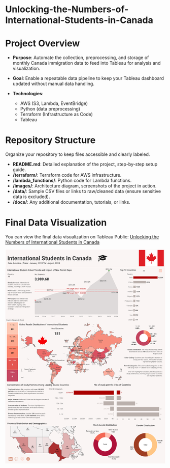# Unlocking-the-Numbers-of-International-Students-in-Canada

# Project Overview

- **Purpose**: Automate the collection, preprocessing, and storage of monthly Canada immigration data to feed into Tableau for analysis and visualization.
- **Goal**: Enable a repeatable data pipeline to keep your Tableau dashboard updated without manual data handling.

- **Technologies**: 
  - AWS (S3, Lambda, EventBridge)
  - Python (data preprocessing)
  - Terraform (Infrastructure as Code)
  - Tableau

# Repository Structure

Organize your repository to keep files accessible and clearly labeled.

- **README.md**: Detailed explanation of the project, step-by-step setup guide.
- **/terraform/**: Terraform code for AWS infrastructure.
- **/lambda_functions/**: Python code for Lambda functions.
- **/images/**: Architecture diagram, screenshots of the project in action.
- **/data/**: Sample CSV files or links to raw/cleaned data (ensure sensitive data is excluded).
- **/docs/**: Any additional documentation, tutorials, or links.

# Final Data Visualization

You can view the final data visualization on Tableau Public: [Unlocking the Numbers of International Students in Canada](https://public.tableau.com/app/profile/sanka/viz/UnlockingtheNumbersofInternationalStudentsinCanada/CanadaInternationalStudents)

![Canada International Students](images/Canada%20International%20Students.png)

